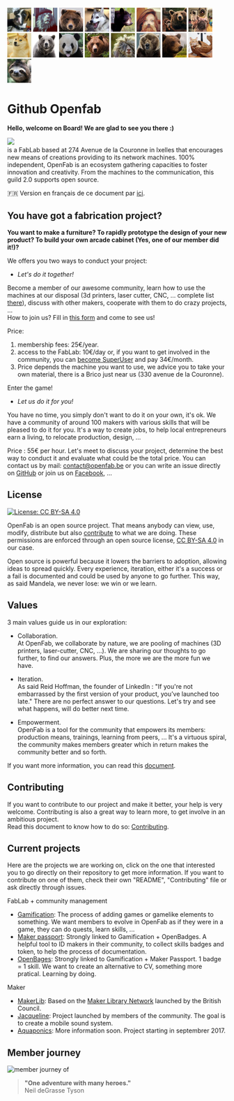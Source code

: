 <img src="xx-src/memebers/memebers_01.jpg" width="11%"></img> <img src="xx-src/memebers/memebers_02.jpg" width="11%"></img> <img src="xx-src/memebers/memebers_03.jpg" width="11%"></img> <img src="xx-src/memebers/memebers_04.jpg" width="11%"></img> <img src="xx-src/memebers/memebers_05.jpg" width="11%"></img> <img src="xx-src/memebers/memebers_06.jpg" width="11%"></img> <img src="xx-src/memebers/memebers_07.jpg" width="11%"></img> <img src="xx-src/memebers/memebers_08.jpg" width="11%"></img> <img src="xx-src/memebers/memebers_09.jpg" width="11%"></img> <img src="xx-src/memebers/memebers_10.jpg" width="11%"></img> <img src="xx-src/memebers/memebers_11.jpg" width="11%"></img> <img src="xx-src/memebers/memebers_12.jpg" width="11%"></img> <img src="xx-src/memebers/memebers_13.jpg" width="11%"></img> <img src="xx-src/memebers/memebers_14.jpg" width="11%"></img> <img src="xx-src/memebers/memebers_15.jpg" width="11%"></img> <img src="xx-src/memebers/memebers_16.jpg" width="11%"></img> <img src="xx-src/memebers/memebers_17.jpg" width="11%"></img>

# Github Openfab

__Hello, welcome on Board! We are glad to see you there :)__

<a><img src="https://cdn.rawgit.com/openfab-lab/openfab/read.me/xx-src/testtxt.svg"/></a>  
is a FabLab based at 274 Avenue de la Couronne in Ixelles that encourages new means of creations providing to its network machines. 100% independent, OpenFab is an ecosystem gathering capacities to foster innovation and creativity. From the machines to the communication, this guild 2.0 supports open source.  

:fr: Version en français de ce document par [ici](/README-FR.md).  

## You have got a fabrication project? 
__You want to make a furniture? To rapidly prototype the design of your new product? To build your own arcade cabinet (Yes, one of our member did it!)?__

We offers you two ways to conduct your project:
- _Let's do it together!_  

Become a member of our awesome community, learn how to use the machines at our disposal (3d printers, laser cutter, CNC, ... complete list [there](http://openfab.be/parc-machine)), discuss with other makers, cooperate with them to do crazy projects, ...  
How to join us? Fill in [this form](http://openfab.be/adhesion) and come to see us!

Price:
1. membership fees: 25€/year.  
2. access to the FabLab: 10€/day or, if you want to get involved in the community, you can [become SuperUser](https://github.com/openfab-lab/gamification-fablab/blob/master/Level-UP/guide-superuser.md) and pay 34€/month.  
3. Price depends the machine you want to use, we advice you to take your own material, there is a Brico just near us (330 avenue de la Couronne).  

Enter the game!  

- _Let us do it for you!_  

You have no time, you simply don't want to do it on your own, it's ok. We have a community of around 100 makers with various skills that will be pleased to do it for you. It's a way to create jobs, to help local entrepreneurs earn a living, to relocate production, design, ...

Price : 55€ per hour. Let's meet to discuss your project, determine the best way to conduct it and evaluate what could be the total price. You can contact us by mail: contact@openfab.be or you can write an issue directly on [GitHub](https://github.com/openfab-lab/openfab/issues) or join us on [Facebook](https://www.facebook.com/groups/openfablab.brussels/), ...

## License

[![License: CC BY-SA 4.0](https://licensebuttons.net/l/by-sa/4.0/80x15.png)](https://creativecommons.org/licenses/by-sa/4.0/)

OpenFab is an open source project. That means anybody can view, use, modify, distribute but also [contribute](#contributing) to what we are doing. These permissions are enforced through an open source license, [CC BY-SA 4.0](https://creativecommons.org/licenses/by-sa/4.0/) in our case.

Open source is powerful because it lowers the barriers to adoption, allowing ideas to spread quickly. Every experience, iteration, either it's a success or a fail is documented and could be used by anyone to go further. This way, as said Mandela, we never lose: we win or we learn. 

## Values

3 main values guide us in our exploration:

- Collaboration.  
At OpenFab, we collaborate by nature, we are pooling of machines (3D printers, laser-cutter, CNC, ...). We are sharing our thoughts to go further, to find our answers. Plus, the more we are the more fun we have.

- Iteration.  
As said Reid Hoffman, the founder of LinkedIn : "If you're not embarrassed by the first version of your product, you’ve launched too late." There are no perfect answer to our questions.  Let's try and see what happens, will do better next time.

- Empowerment.  
OpenFab is a tool for the community that empowers its members: production means, trainings, learning from peers, ... It's a virtuous spiral, the community makes members greater which in return makes the community better and so forth.

If you want more information, you can read this [document](https://github.com/openfab-lab/openfab/wiki/Context).  

## Contributing

If you want to contribute to our project and make it better, your help is very welcome. Contributing is also a great way to learn more, to get involve in an ambitious project.  
Read this document to know how to do so: [Contributing](https://github.com/openfab-lab/openfab/blob/master/CONTRIBUTING.md).

## Current projects

Here are the projects we are working on, click on the one that interested you to go directly on their repository to get more information. If you want to contribute on one of them, check their own "README", "Contributing" file or ask directly through issues.

FabLab + community management
- [Gamification](https://github.com/openfab-lab/gamification-fablab): The process of adding games or gamelike elements to something. We want members to evolve in OpenFab as if they were in a game, they can do quests, learn skills, ...
- [Maker passport](https://github.com/openfab-lab/passeportMaker): Strongly linked to Gamification + OpenBadges. A helpful tool to ID makers in their community, to collect skills badges and token, to help the process of documentation.
- [OpenBages](https://github.com/openfab-lab/pack-openbadge-fablab): Strongly linked to Gamification + Maker Passport. 1 badge = 1 skill. We want to create an alternative to CV, something more pratical. Learning by doing.

Maker
- [MakerLib](https://github.com/openfab-lab/openfab/projects/8): Based on the [Maker Library Network](http://design.britishcouncil.org/projects/makerlibraries/) launched by the British Council.
- [Jacqueline](https://github.com/openfab-lab/openfab/projects/10): Project launched by members of the community. The goal is to create a mobile sound system.
- [Aquaponics](https://github.com/openfab-lab/openfab/projects/5): More information soon. Project starting in septembrer 2017.


## Member journey

![member journey of](https://user-images.githubusercontent.com/7775797/29623156-c607e128-8825-11e7-8a42-ffa3ba4c8fa3.png)

> __"One adventure with many heroes."__  
> Neil deGrasse Tyson
